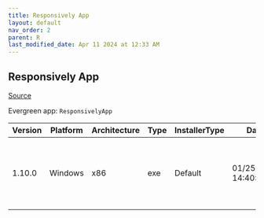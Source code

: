 ```yaml
---
title: Responsively App
layout: default
nav_order: 2
parent: R
last_modified_date: Apr 11 2024 at 12:33 AM
---
```


## Responsively App

[Source](https://responsively.app/)

Evergreen app: `ResponsivelyApp`

| Version | Platform | Architecture | Type | InstallerType | Date                | Size     | URI                                                                                                                                                                                                                                                  |
| ------- | -------- | ------------ | ---- | ------------- | ------------------- | -------- | ---------------------------------------------------------------------------------------------------------------------------------------------------------------------------------------------------------------------------------------------------- |
| 1.10.0  | Windows  | x86          | exe  | Default       | 01/25/2023 14:40:32 | 85451040 | [https://github.com/responsively-org/responsively-app-releases/releases/download/v1.10.0/ResponsivelyApp-Setup-1.10.0.exe](https://github.com/responsively-org/responsively-app-releases/releases/download/v1.10.0/ResponsivelyApp-Setup-1.10.0.exe) |
